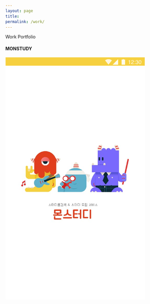 ```yaml
---
layout: page
title:
permalink: /work/
---
```


Work Portfolio

#### MONSTUDY

<img src ="/images/mon1.png">
